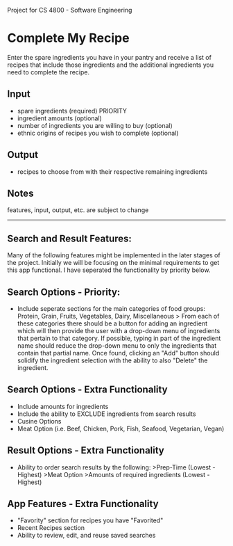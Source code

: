 Project for CS 4800 - Software Engineering

# Complete My Recipe

Enter the spare ingredients you have in your pantry and receive a list of recipes that include those ingredients and the additional ingredients you need to complete the recipe.

## Input
- spare ingredients (required) PRIORITY
- ingredient amounts (optional)
- number of ingredients you are willing to buy (optional)
- ethnic origins of recipes you wish to complete (optional)

## Output
- recipes to choose from with their respective remaining ingredients

## Notes

features, input, output, etc. are subject to change

----------------------------------------------------------------------------------------------------------------------------------------

## Search and Result Features: 
Many of the following features might be implemented in the later stages of the project. Initially we will be focusing on the minimal requirements to get this app functional. I have seperated the functionality by priority below.

## Search Options - Priority:
- Include seperate sections for the main categories of food groups: Protein, Grain, Fruits, Vegetables, Dairy, Miscellaneous
      > From each of these categories there should be a button for adding an ingredient which will then provide the user with a drop-down         menu of ingredients that pertain to that category. If possible, typing in part of the ingredient name should reduce the drop-down         menu to only the ingredients that contain that partial name. Once found, clicking an "Add" button should solidify the ingredient           selection with the ability to also "Delete" the ingredient.
      
## Search Options - Extra Functionality
- Include amounts for ingredients
- Include the ability to EXCLUDE ingredients from search results
- Cusine Options
- Meat Option (i.e. Beef, Chicken, Pork, Fish, Seafood, Vegetarian, Vegan)

## Result Options - Extra Functionality
- Ability to order search results by the following:
      >Prep-Time (Lowest - Highest)
      >Meat Option
      >Amounts of required ingredients (Lowest - Highest)
      
## App Features - Extra Functionality
- "Favority" section for recipes you have "Favorited"
- Recent Recipes section
- Ability to review, edit, and reuse saved searches
